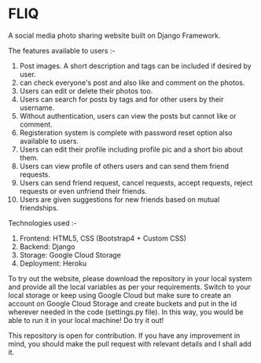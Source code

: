 # FLIQ
A social media photo sharing website built on Django Framework.

The features available to users :-
1) Post images.  A short description and tags can be included if desired by user.
2) can check everyone's post and also like and comment on the photos.
3) Users can edit or delete their photos too.
4) Users can search for posts by tags and for other users by their username.
5) Without authentication, users can view the posts but cannot like or comment.
6) Registeration system is complete with password reset option also available to users.
7) Users can edit their profile including profile pic and a short bio about them.
8) Users can view profile of others users and can send them friend requests.
9) Users can send friend request, cancel requests, accept requests, reject requests or even unfriend their friends.
10) Users are given suggestions for new friends based on mutual friendships.

Technologies used :-
1) Frontend: HTML5, CSS (Bootstrap4 + Custom CSS)
2) Backend: Django
3) Storage: Google Cloud Storage
4) Deployment: Heroku

To try out the website, please download the repository in your local system and provide all the local variables as per your requirements. Switch to your local storage or keep using Google Cloud but make sure to create an account on Google Cloud Storage and create buckets and put in the id wherever needed in the code (settings.py file).
In this way, you would be able to run it in your local machine! Do try it out!

This repository is open for contribution. If you have any improvement in mind, you should make the pull request with relevant details and I shall add it.

